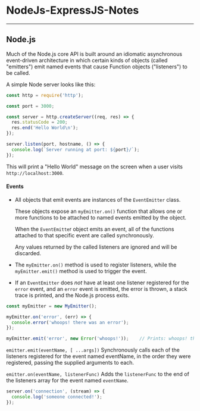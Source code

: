 # NodeJs-ExpressJS-Notes

___

## Node.js

Much of the Node.js core API is built around an idiomatic asynchronous event-driven architecture in which certain kinds of objects (called "emitters") emit named events that cause Function objects ("listeners") to be called.

A simple Node server looks like this:
```js
const http = require('http');

const port = 3000;

const server = http.createServer((req, res) => {
  res.statusCode = 200;
  res.end('Hello World\n');
});

server.listen(port, hostname, () => {
  console.log(`Server running at port: ${port}/`);
});
```
This will print a "Hello World" message on the screen when a user visits `http://localhost:3000`.

#### Events

* All objects that emit events are instances of the `EventEmitter` class. 

  These objects expose an `myEmitter.on()` function that allows one or more functions to be attached to named events emitted by the object.

  When the `EventEmitte`r object emits an event, all of the functions attached to that specific event are called synchronously.

  Any values returned by the called listeners are ignored and will be discarded.

* The `myEmitter.on()` method is used to register listeners, while the `myEmitter.emit()` method is used to trigger the event.

* If an `EventEmitter` does _not_ have at least one listener registered for the `error` event, and an `error` event is emitted, the error is thrown, a stack trace is printed, and the Node.js process exits.

```js
const myEmitter = new MyEmitter();

myEmitter.on('error', (err) => {
  console.error('whoops! there was an error');
});

myEmitter.emit('error', new Error('whoops!'));    // Prints: whoops! there was an error
```

`emitter.emit(eventName, [ ...args])`
Synchronously calls each of the listeners registered for the event named eventName, in the order they were registered, passing the supplied arguments to each.

`emitter.on(eventName, listenerFunc)`
Adds the `listenerFunc` to the end of the listeners array for the event named `eventName`.
```js
server.on('connection', (stream) => {
  console.log('someone connected!');
});
```


